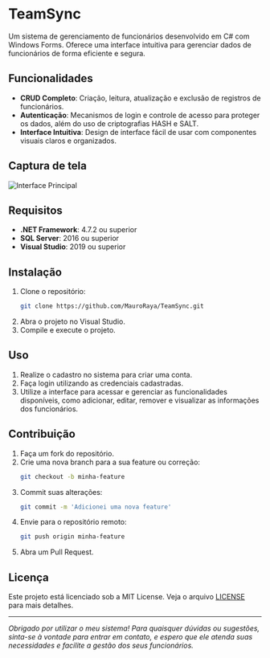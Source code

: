 # TeamSync

Um sistema de gerenciamento de funcionários desenvolvido em C# com Windows Forms. Oferece uma interface intuitiva para gerenciar dados de funcionários de forma eficiente e segura.

## Funcionalidades

- **CRUD Completo**: Criação, leitura, atualização e exclusão de registros de funcionários.
- **Autenticação**: Mecanismos de login e controle de acesso para proteger os dados, além do uso de criptografias HASH e SALT.
- **Interface Intuitiva**: Design de interface fácil de usar com componentes visuais claros e organizados.

## Captura de tela

![Interface Principal](https://github.com/MauroRaya/sg_funcionarios_cs/blob/main/imgs/img_forms.png)

## Requisitos

- **.NET Framework**: 4.7.2 ou superior
- **SQL Server**: 2016 ou superior
- **Visual Studio**: 2019 ou superior

## Instalação

1. Clone o repositório:
    ```bash
    git clone https://github.com/MauroRaya/TeamSync.git
    ```
2. Abra o projeto no Visual Studio.
3. Compile e execute o projeto.

## Uso

1. Realize o cadastro no sistema para criar uma conta.
2. Faça login utilizando as credenciais cadastradas.
3. Utilize a interface para acessar e gerenciar as funcionalidades disponíveis, como adicionar, editar, remover e visualizar as informações dos funcionários.

## Contribuição

1. Faça um fork do repositório.
2. Crie uma nova branch para a sua feature ou correção:
    ```bash
    git checkout -b minha-feature
    ```
3. Commit suas alterações:
    ```bash
    git commit -m 'Adicionei uma nova feature'
    ```
4. Envie para o repositório remoto:
    ```bash
    git push origin minha-feature
    ```
5. Abra um Pull Request.

## Licença

Este projeto está licenciado sob a MIT License. Veja o arquivo [LICENSE](https://github.com/MauroRaya/sg_funcionarios_cs/blob/main/MIT-LICENSE.txt) para mais detalhes.

---

*Obrigado por utilizar o meu sistema! Para quaisquer dúvidas ou sugestões, sinta-se à vontade para entrar em contato, e espero que ele atenda suas necessidades e facilite a gestão dos seus funcionários.*
